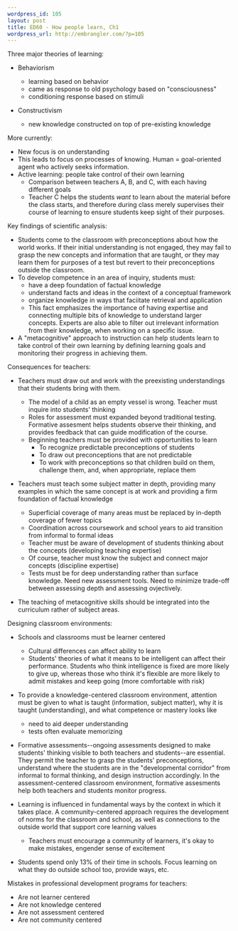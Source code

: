 ```yaml
--- 
wordpress_id: 105
layout: post
title: ED60 - How people learn, Ch1
wordpress_url: http://embrangler.com/?p=105
---
```

Three major theories of learning:

* Behaviorism
	* learning based on behavior
	* came as response to old psychology based on "consciousness"
	* conditioning response based on stimuli

* Constructivism

	* new knowledge constructed on top of pre-existing knowledge



More currently:
* New focus is on understanding
* This leads to focus on processes of knowing. Human = goal-oriented agent who actively seeks information.
* Active learning: people take control of their own learning
	* Comparison between teachers A, B, and C, with each having different goals
	* Teacher C helps the students _want_ to learn about the material before the class starts, and therefore during class merely supervises their course of learning to ensure students keep sight of their purposes.



Key findings of scientific analysis:
* Students come to the classroom with preconceptions about how the world works. If their initial understanding is not engaged, they may fail to grasp the new concepts and information that are taught, or they may learn them for purposes of a test but revert to their preconceptions outside the classroom.
* To develop competence in an area of inquiry, students must:
	* have a deep foundation of factual knowledge
	* understand facts and ideas in the context of a conceptual framework
	* organize knowledge in ways that faciitate retrieval and application
	* This fact emphasizes the importance of having expertise and connecting multiple bits of knowledge to understand larger concepts. Experts are also able to filter out irrelevant information from their knowledge, when working on a specific issue.
* A "metacognitive" approach to instruction can help students learn to take control of their own learning by defining learning goals and monitoring their progress in achieving them.

Consequences for teachers:

* Teachers must draw out and work with the preexisting understandings that their students bring with them.
	* The model of a child as an empty vessel is wrong. Teacher must inquire into students' thinking
	* Roles for assessment must expanded beyond traditional testing. Formative assesment helps students observe their thinking, and provides feedback that can guide modification of the course.
	* Beginning teachers must be provided with opportunities to learn
		* To recognize predictable preconceptions of students
		* To draw out preconceptions that are not predictable
		* To work with preconceptions so that children build on them, challenge them, and, when appropriate, replace them

* Teachers must teach some subject matter in depth, providing many examples in which the same concept is at work and providing a firm foundation of factual knowledge
	* Superficial coverage of many areas must be replaced by in-depth coverage of fewer topics
	* Coordination across coursework and school years to aid transition from informal to formal ideas
	* Teacher must be aware of development of students thinking about the concepts (developing teaching expertise)
	* Of course, teacher must know the subject and connect major concepts (discipline expertise)
	* Tests must be for deep understanding rather than surface knowledge. Need new assessment tools. Need to minimize trade-off between assessing depth and assessing ovjectively.

* The teaching of metacognitive skills should be integrated into the curriculum rather of subject areas.

Designing classroom environments:

* Schools and classrooms must be learner centered
	* Cultural differences can affect ability to learn
	* Students' theories of what it means to be intelligent can affect their performance. Students who think intelligence is fixed are more likely to give up, whereas those who think it's flexible are more likely to admit mistakes and keep going (more comfortable with risk)

* To provide a knowledge-centered classroom environment, attention must be given to what is taught (information, subject matter), why it is taught (understanding), and what competence or mastery looks like
	* need to aid deeper understanding
	* tests often evaluate memorizing

* Formative assessments--ongoing assessments designed to make students' thinking visible to both teachers and students--are essential. They permit the teacher to grasp the students' preconceptions, understand where the students are in the "developmental corridor" from informal to formal thinking, and design instruction accordingly. In the assessment-centered classroom environment, formative assesments help both teachers and students monitor progress.
* Learning is influenced in fundamental ways by the context in which it takes place. A community-centered approach requires the development of norms for the classroom and school, as well as connections to the outside world that support core learning values
	* Teachers must encourage a community of learners, it's okay to make mistakes, engender sense of excitement
* Students spend only 13% of their time in schools. Focus learning on what they do outside school too, provide ways, etc.

Mistakes in professional development programs for teachers:

* Are not learner centered
* Are not knowledge centered
* Are not assessment centered
* Are not community centered
